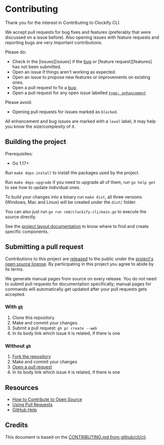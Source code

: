 # Contributing

Thank you for the interest in Contributing to Clockify CLI.

We accept pull requests for bug fixes and features (preferably that were discussed on a issue
before). Also opening issues with feature requests and reporting bugs are very important
contributions.

Please do:

- Check in the [issues][issues] if the [bug][bugs] or [feature request][features] has not been
  submitted.
- Open an issue if things aren't working as expected.
- Open an issue to propose new features or improvements on existing ones.
- Open a pull request to fix a [bug][bugs].
- Open a pull request for any open issue labelled [`type: enhancement`][enhancement]

Please avoid:

- Opening pull requests for issues marked as `blocked`.

All enhancement and bug issues are marked with a `level` label, it may help you know the
size/complexity of it.

## Building the project

Prerequisites:
- Go 1.17+

Run `make deps-install` to install the packages used by the project.

Run `make deps-upgrade` if you need to upgrade all of them, run `go help get` to see how to update
individual ones.

To build your changes into a binary run `make dist`, all three versions (Windows, Mac and Linux)
will be created under the `dist/` folder.

You can also just run `go run cmd/clockify-cli/main.go` to execute the source directly.

See the [project layout documentation][project layout] to know where to find and create specific
components.

## Submitting a pull request

Contributions to this project are [released][legal] to the public under the
[project's open source license][license]. By participating in this project you agree to abide by
its terms.

We generate manual pages from source on every release. You do not need to submit pull requests for
documentation specifically; manual pages for commands will automatically get updated after your
pull requests gets accepted.

### With [`gh`][gh]

1. Clone this repository
2. Make and commit your changes.
3. Submit a pull request: `gh pr create --web`
4. In its body link which issue it is related, if there is one

### Without `gh`

1. [Fork the repository][fork]
2. Make and commit your changes
3. [Open a pull request][open-pr]
4. In its body link which issue it is related, if there is one

## Resources

- [How to Contribute to Open Source][]
- [Using Pull Requests][]
- [GitHub Help][]

## Credits

This document is based on the [CONTRIBUTING.md from github/cli/cli][credit].

[fork]: https://github.com/lucassabreu/clockify-cli/fork
[open-pr]: https://github.com/lucassabreu/clockify-cli/compare
[credit]: https://github.com/cli/cli/blob/trunk/.github/CONTRIBUTING.md
[bugs]: https://github.com/lucassabreu/clockify-cli/issues?q=is%3Aopen+is%3Aissue+label%3A%22type%3A+bug%22
[enhancement]: https://github.com/lucassabreu/clockify-cli/issues?q=is%3Aissue+is%3Aopen+label%3A%22type%3A+enhancement%22
[project layout]: ./docs/project-layout.md
[gh]: https://github.com/cli/cli
[legal]: https://docs.github.com/en/free-pro-team@latest/github/site-policy/github-terms-of-service#6-contributions-under-repository-license
[license]: ./LICENSE
[How to Contribute to Open Source]: https://opensource.guide/how-to-contribute/
[Using Pull Requests]: https://docs.github.com/en/free-pro-team@latest/github/collaborating-with-issues-and-pull-requests/about-pull-requests
[GitHub Help]: https://docs.github.com/
